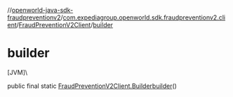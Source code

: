//[openworld-java-sdk-fraudpreventionv2](../../../index.md)/[com.expediagroup.openworld.sdk.fraudpreventionv2.client](../index.md)/[FraudPreventionV2Client](index.md)/[builder](builder.md)

# builder

[JVM]\

public final static [FraudPreventionV2Client.Builder](-builder/index.md)[builder](builder.md)()
